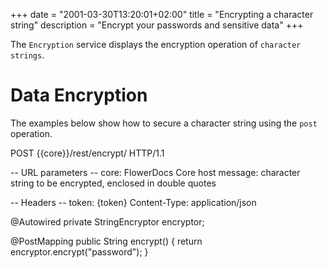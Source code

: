+++
date = "2001-03-30T13:20:01+02:00"
title = "Encrypting a character string"
description = "Encrypt your passwords and sensitive data"
+++

The `Encryption` service displays the encryption operation of `character strings`.


# Data Encryption

The examples below show how to secure a character string using the `post` operation.

POST {{core}}/rest/encrypt/ HTTP/1.1

-- URL parameters --
core: FlowerDocs Core host
message: character string to be encrypted, enclosed in double quotes

-- Headers --
token: {token}
Content-Type: application/json


@Autowired
private StringEncryptor encryptor;

@PostMapping
public String encrypt()
{
	return encryptor.encrypt("password");
}
